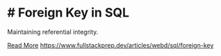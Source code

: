 # # Foreign Key in SQL

Maintaining referential integrity.

[Read More](https://www.fullstackprep.dev/articles/webd/sql/foreign-key) https://www.fullstackprep.dev/articles/webd/sql/foreign-key